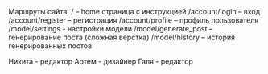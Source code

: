Маршруты сайта:
    / – home страница с инструкцией
    /account/login – вход
    /account/register – регистрация
    /account/profile – профиль пользователя
    /model/settings - настройки модели
    /model/generate_post – генерирование поста (сложная верстка)
    /model/history – история генерированных постов

Никита - редактор
Артем - дизайнер
Галя - редактор
